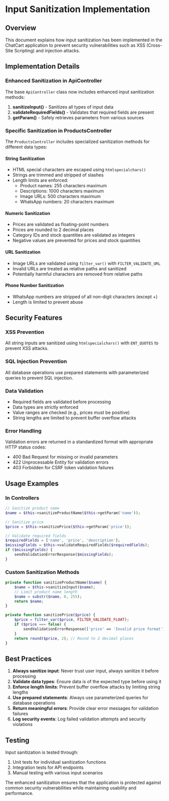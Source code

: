 # Input Sanitization Implementation

## Overview

This document explains how input sanitization has been implemented in the ChatCart application to prevent security vulnerabilities such as XSS (Cross-Site Scripting) and injection attacks.

## Implementation Details

### Enhanced Sanitization in ApiController

The base `ApiController` class now includes enhanced input sanitization methods:

1. **sanitizeInput()** - Sanitizes all types of input data
2. **validateRequiredFields()** - Validates that required fields are present
3. **getParam()** - Safely retrieves parameters from various sources

### Specific Sanitization in ProductsController

The `ProductsController` includes specialized sanitization methods for different data types:

#### String Sanitization
- HTML special characters are escaped using `htmlspecialchars()`
- Strings are trimmed and stripped of slashes
- Length limits are enforced:
  - Product names: 255 characters maximum
  - Descriptions: 1000 characters maximum
  - Image URLs: 500 characters maximum
  - WhatsApp numbers: 20 characters maximum

#### Numeric Sanitization
- Prices are validated as floating-point numbers
- Prices are rounded to 2 decimal places
- Category IDs and stock quantities are validated as integers
- Negative values are prevented for prices and stock quantities

#### URL Sanitization
- Image URLs are validated using `filter_var()` with `FILTER_VALIDATE_URL`
- Invalid URLs are treated as relative paths and sanitized
- Potentially harmful characters are removed from relative paths

#### Phone Number Sanitization
- WhatsApp numbers are stripped of all non-digit characters (except +)
- Length is limited to prevent abuse

## Security Features

### XSS Prevention
All string inputs are sanitized using `htmlspecialchars()` with `ENT_QUOTES` to prevent XSS attacks.

### SQL Injection Prevention
All database operations use prepared statements with parameterized queries to prevent SQL injection.

### Data Validation
- Required fields are validated before processing
- Data types are strictly enforced
- Value ranges are checked (e.g., prices must be positive)
- String lengths are limited to prevent buffer overflow attacks

### Error Handling
Validation errors are returned in a standardized format with appropriate HTTP status codes:
- 400 Bad Request for missing or invalid parameters
- 422 Unprocessable Entity for validation errors
- 403 Forbidden for CSRF token validation failures

## Usage Examples

### In Controllers
```php
// Sanitize product name
$name = $this->sanitizeProductName($this->getParam('name'));

// Sanitize price
$price = $this->sanitizePrice($this->getParam('price'));

// Validate required fields
$requiredFields = ['name', 'price', 'description'];
$missingFields = $this->validateRequiredFields($requiredFields);
if ($missingFields) {
    sendValidationErrorResponse($missingFields);
}
```

### Custom Sanitization Methods
```php
private function sanitizeProductName($name) {
    $name = $this->sanitizeInput($name);
    // Limit product name length
    $name = substr($name, 0, 255);
    return $name;
}

private function sanitizePrice($price) {
    $price = filter_var($price, FILTER_VALIDATE_FLOAT);
    if ($price === false) {
        sendValidationErrorResponse(['price' => 'Invalid price format']);
    }
    return round($price, 2); // Round to 2 decimal places
}
```

## Best Practices

1. **Always sanitize input**: Never trust user input, always sanitize it before processing
2. **Validate data types**: Ensure data is of the expected type before using it
3. **Enforce length limits**: Prevent buffer overflow attacks by limiting string lengths
4. **Use prepared statements**: Always use parameterized queries for database operations
5. **Return meaningful errors**: Provide clear error messages for validation failures
6. **Log security events**: Log failed validation attempts and security violations

## Testing

Input sanitization is tested through:
1. Unit tests for individual sanitization functions
2. Integration tests for API endpoints
3. Manual testing with various input scenarios

The enhanced sanitization ensures that the application is protected against common security vulnerabilities while maintaining usability and performance.